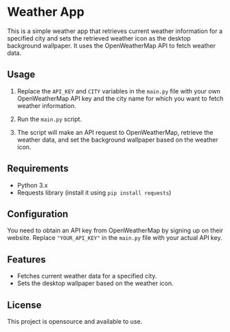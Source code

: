 # Weather App

This is a simple weather app that retrieves current weather information for a specified city and sets the retrieved weather icon as the desktop background wallpaper. It uses the OpenWeatherMap API to fetch weather data.

## Usage

1. Replace the `API_KEY` and `CITY` variables in the `main.py` file with your own OpenWeatherMap API key and the city name for which you want to fetch weather information.

2. Run the `main.py` script.

3. The script will make an API request to OpenWeatherMap, retrieve the weather data, and set the background wallpaper based on the weather icon.

## Requirements

- Python 3.x
- Requests library (install it using `pip install requests`)

## Configuration

You need to obtain an API key from OpenWeatherMap by signing up on their website. Replace `"YOUR_API_KEY"` in the `main.py` file with your actual API key.

## Features

- Fetches current weather data for a specified city.
- Sets the desktop wallpaper based on the weather icon.

## License

This project is opensource and available to use.
